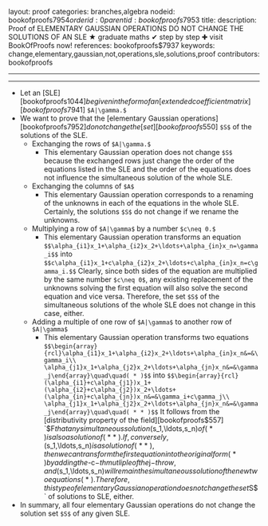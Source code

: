 layout: proof
categories: branches,algebra
nodeid: bookofproofs$7954
orderid: 0
parentid: bookofproofs$7953
title: 
description:  Proof of ELEMENTARY GAUSSIAN OPERATIONS DO NOT CHANGE THE SOLUTIONS OF AN SLE &#9733; graduate maths &#10004; step by step &#10010; visit BookOfProofs now!
references: bookofproofs$7937
keywords: change,elementary,gaussian,not,operations,sle,solutions,proof
contributors: bookofproofs

---


---

* Let an [SLE][bookofproofs$1044]  be given in the form of an [extended coefficient matrix][bookofproofs$7941] `$A|\gamma.$`
* We want to prove that the [elementary Gaussian operations][bookofproofs$7952] do not change the [set][bookofproofs$550] `$S$` of the solutions of the SLE.
   * Exchanging the rows of `$A|\gamma.$`
      * This elementary Gaussian operation does not change `$S$` because the exchanged rows just change the order of the equations listed in the SLE and the order of the equations does not influence the simultaneous solution of the whole SLE.
   * Exchanging the columns of `$A$`
      * This elementary Gaussian operation corresponds to a renaming of the unknowns in each of the equations in the whole SLE. Certainly, the solutions `$S$` do not change if we rename the unknowns.
   * Multiplying a row of `$A|\gamma$` by a number `$c\neq 0.$`
      * This elementary Gaussian operation transforms an equation 
`$$\alpha_{i1}x_1+\alpha_{i2}x_2+\ldots+\alpha_{in}x_n=\gamma_i$$`
into
`$$c\alpha_{i1}x_1+c\alpha_{i2}x_2+\ldots+c\alpha_{in}x_n=c\gamma_i.$$`
Clearly, since both sides of the equation are multiplied by the same number `$c\neq 0$`, any existing replacement of the unknowns solving the first equation will also solve the second equation and vice versa. Therefore, the set `$S$` of the simultaneous solutions of the whole SLE does not change in this case, either.
   * Adding a multiple of one row of `$A|\gamma$` to another row of `$A|\gamma$` 
      * This elementary Gaussian operation transforms two equations 
`$$\begin{array}{rcl}\alpha_{i1}x_1+\alpha_{i2}x_2+\ldots+\alpha_{in}x_n&=&\gamma_i\\
\alpha_{j1}x_1+\alpha_{j2}x_2+\ldots+\alpha_{jn}x_n&=&\gamma_j\end{array}\quad\quad( * )$$`
into
`$$\begin{array}{rcl}(\alpha_{i1}+c\alpha_{j1})x_1+(\alpha_{i2}+c\alpha_{j2})x_2+\ldots+(\alpha_{in}+c\alpha_{jn})x_n&=&\gamma_i+c\gamma_j\\
\alpha_{j1}x_1+\alpha_{j2}x_2+\ldots+\alpha_{jn}x_n&=&\gamma_j\end{array}\quad\quad( * * )$$`
It follows from the [distributivity property of the field][bookofproofs$557] `$F$` that any simultaneous solution `$(s_1,\ldots,s_n)$` of `$( * )$` is also a solution of `$( * * ).$` If, conversely, `$(s_1,\ldots,s_n)$` is a solution of `$( * * )$`, then we can transform the first equation into the original form `$( * )$` by adding the `$-c$`-th mutliple of the `$j$`-th row, and `$(s_1,\ldots,s_n)$` will remain the simultaneous solution of the new two equations `$( * ).$` Therefore, this type of elementary Gaussian operation does not change the set `$S$` of solutions to SLE, either.
* In summary, all four elementary Gaussian operations do not change the solution set `$S$` of any given SLE.
